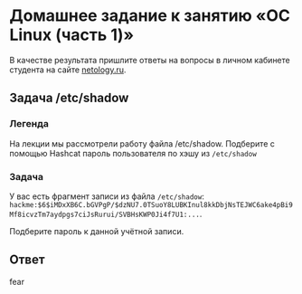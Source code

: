 # Домашнее задание к занятию «ОС Linux (часть 1)»

В качестве результата пришлите ответы на вопросы в личном кабинете студента на сайте [netology.ru](https://netology.ru).

## Задача /etc/shadow

### Легенда

На лекции мы рассмотрели работу файла /etc/shadow. Подберите с помощью Hashcat пароль пользователя по хэшу из `/etc/shadow`

### Задача

У вас есть фрагмент записи из файла `/etc/shadow`: `hackme:$6$iMDxXB6C.bGVPgP/$dzNU7.0TSuoY8LUBKInul8kkDbjNsTEJWC6ake4pBi9Mf8icvzTm7aydpgs7ciJsRurui/SVBHsKWP0Ji4f7U1:...`.

Подберите пароль к данной учётной записи.

## Ответ
fear